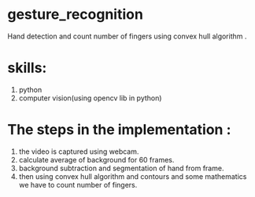 # gesture_recognition
Hand detection and count number of fingers using convex hull algorithm .
# skills:
1. python
1. computer vision(using opencv lib in python)
# The steps in the implementation :
1. the video is captured using webcam.
1. calculate average of background for 60 frames.
1. background subtraction and segmentation of hand from frame.
1. then using convex hull algorithm and contours and some mathematics we have to count number of fingers. 




